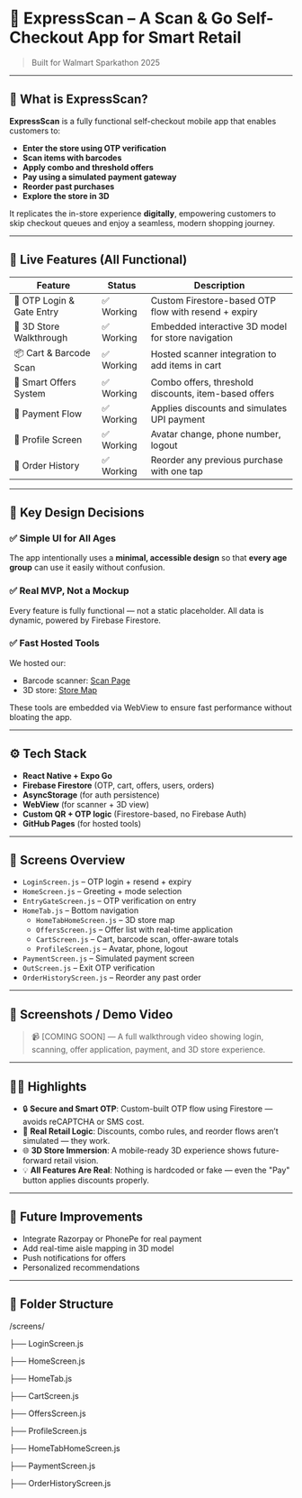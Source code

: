 # 🛒 ExpressScan – A Scan & Go Self-Checkout App for Smart Retail

> Built for Walmart Sparkathon 2025  

---

## 📱 What is ExpressScan?

**ExpressScan** is a fully functional self-checkout mobile app that enables customers to:

- **Enter the store using OTP verification**
- **Scan items with barcodes**
- **Apply combo and threshold offers**
- **Pay using a simulated payment gateway**
- **Reorder past purchases**
- **Explore the store in 3D**

It replicates the in-store experience **digitally**, empowering customers to skip checkout queues and enjoy a seamless, modern shopping journey.

---

## 🚀 Live Features (All Functional)

| Feature | Status | Description |
|--------|--------|-------------|
| 🔐 OTP Login & Gate Entry | ✅ Working | Custom Firestore-based OTP flow with resend + expiry |
| 🏪 3D Store Walkthrough | ✅ Working | Embedded interactive 3D model for store navigation |
| 📦 Cart & Barcode Scan | ✅ Working | Hosted scanner integration to add items in cart |
| 🎁 Smart Offers System | ✅ Working | Combo offers, threshold discounts, item-based offers |
| 🧾 Payment Flow | ✅ Working | Applies discounts and simulates UPI payment |
| 👤 Profile Screen | ✅ Working | Avatar change, phone number, logout |
| 📜 Order History | ✅ Working | Reorder any previous purchase with one tap |

---

## 🧠 Key Design Decisions

### ✅ Simple UI for All Ages
The app intentionally uses a **minimal, accessible design** so that **every age group** can use it easily without confusion.

### ✅ Real MVP, Not a Mockup
Every feature is fully functional — not a static placeholder. All data is dynamic, powered by Firebase Firestore.

### ✅ Fast Hosted Tools
We hosted our:
- Barcode scanner: [Scan Page](https://kritika0818.github.io/scan-page/)
- 3D store: [Store Map](https://kritika0818.github.io/expressscan-store-map/)

These tools are embedded via WebView to ensure fast performance without bloating the app.

---

## ⚙️ Tech Stack

- **React Native + Expo Go**
- **Firebase Firestore** (OTP, cart, offers, users, orders)
- **AsyncStorage** (for auth persistence)
- **WebView** (for scanner + 3D view)
- **Custom QR + OTP logic** (Firestore-based, no Firebase Auth)
- **GitHub Pages** (for hosted tools)

---

## 🧪 Screens Overview

- `LoginScreen.js` – OTP login + resend + expiry
- `HomeScreen.js` – Greeting + mode selection
- `EntryGateScreen.js` – OTP verification on entry
- `HomeTab.js` – Bottom navigation
  - `HomeTabHomeScreen.js` – 3D store map
  - `OffersScreen.js` – Offer list with real-time application
  - `CartScreen.js` – Cart, barcode scan, offer-aware totals
  - `ProfileScreen.js` – Avatar, phone, logout
- `PaymentScreen.js` – Simulated payment screen
- `OutScreen.js` – Exit OTP verification
- `OrderHistoryScreen.js` – Reorder any past order

---

## 📸 Screenshots / Demo Video

> 📹 [COMING SOON] — A full walkthrough video showing login, scanning, offer application, payment, and 3D store experience.

---

## 🧑‍⚖️ Highlights 

- 🔒 **Secure and Smart OTP**: Custom-built OTP flow using Firestore — avoids reCAPTCHA or SMS cost.
- 🧠 **Real Retail Logic**: Discounts, combo rules, and reorder flows aren’t simulated — they work.
- 🌐 **3D Store Immersion**: A mobile-ready 3D experience shows future-forward retail vision.
- 💡 **All Features Are Real**: Nothing is hardcoded or fake — even the "Pay" button applies discounts properly.

---

## 🧹 Future Improvements

- Integrate Razorpay or PhonePe for real payment
- Add real-time aisle mapping in 3D model
- Push notifications for offers
- Personalized recommendations

---

## 📂 Folder Structure

/screens/

├── LoginScreen.js

├── HomeScreen.js

├── HomeTab.js

  ├── CartScreen.js
  
  ├── OffersScreen.js
  
  ├── ProfileScreen.js

  ├── HomeTabHomeScreen.js
  
├── PaymentScreen.js

├── OrderHistoryScreen.js

